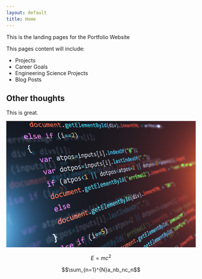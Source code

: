```yaml
---
layout: default
title: Home
---
```


This is the landing pages for the Portfolio Website

This pages content will include:
- Projects
- Career Goals
- Engineering Science Projects
- Blog Posts

## Other thoughts

This is great.

![Engineering Science](/assets/images/Code.jpeg)

$$E=mc^2$$

$$\sum_{n=1}^{N}a_nb_nc_n$$
